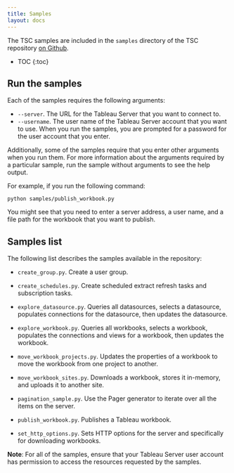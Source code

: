 ```yaml
---
title: Samples
layout: docs
---
```


The TSC samples are included in the `samples` directory of the TSC repository [on Github](https://github.com/tableau/server-client-python).

* TOC
{:toc}

## Run the samples

Each of the samples requires the following arguments:

* `--server`. The URL for the Tableau Server that you want to connect to.
* `--username`. The user name of the Tableau Server account that you want to use. When you run the samples, you are
  prompted for a password for the user account that you enter.

Additionally, some of the samples require that you enter other arguments when you run them. For more information about
the arguments required by a particular sample, run the sample without arguments to see the help output.

For example, if you run the following command:

```
python samples/publish_workbook.py
```

You might see that you need to enter a server address, a user name, and a file path for the workbook that you want to
publish.

## Samples list

The following list describes the samples available in the repository:

* `create_group.py`. Create a user group.

* `create_schedules.py`. Create scheduled extract refresh tasks and subscription tasks.

* `explore_datasource.py`. Queries all datasources, selects a datasource, populates connections for the datasource, then updates the datasource.

* `explore_workbook.py`. Queries all workbooks, selects a workbook, populates the connections and views for a workbook, then updates the workbook.

* `move_workbook_projects.py`. Updates the properties of a workbook to move the workbook from one project to another.

* `move_workbook_sites.py`. Downloads a workbook, stores it in-memory, and uploads it to another site.

* `pagination_sample.py`. Use the Pager generator to iterate over all the items on the server.

* `publish_workbook.py`. Publishes a Tableau workbook.

* `set_http_options.py`. Sets HTTP options for the server and specifically for downloading workbooks.

**Note**: For all of the samples, ensure that your Tableau Server user account has permission to access the resources
requested by the samples.

